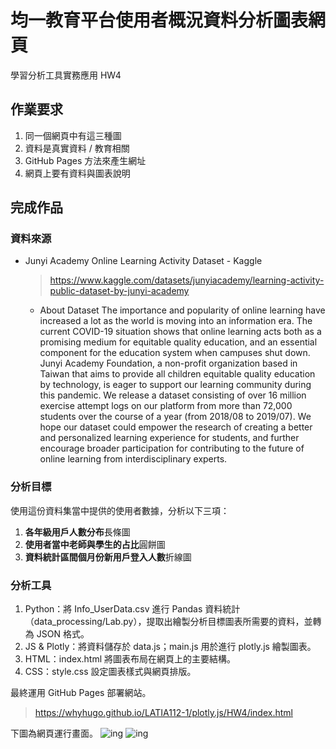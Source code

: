 # 均一教育平台使用者概況資料分析圖表網頁
學習分析工具實務應用 HW4
## 作業要求
1. 同一個網頁中有這三種圖
2. 資料是真實資料 / 教育相關
3. GitHub Pages 方法來產生網址
4. 網頁上要有資料與圖表說明

## 完成作品
### 資料來源
- Junyi Academy Online Learning Activity Dataset - Kaggle
  > https://www.kaggle.com/datasets/junyiacademy/learning-activity-public-dataset-by-junyi-academy
  - About Dataset
    The importance and popularity of online learning have increased a lot as the world is moving into an information era. The current COVID-19 situation shows that online learning acts both as a promising medium for equitable quality education, and an essential component for the education system when campuses shut down.
    Junyi Academy Foundation, a non-profit organization based in Taiwan that aims to provide all children equitable quality education by technology, is eager to support our learning community during this pandemic. We release a dataset consisting of over 16 million exercise attempt logs on our platform from more than 72,000 students over the course of a year (from 2018/08 to 2019/07). We hope our dataset could empower the research of creating a better and personalized learning experience for students, and further encourage broader participation for contributing to the future of online learning from interdisciplinary experts.
### 分析目標
使用這份資料集當中提供的使用者數據，分析以下三項：
1. **各年級用戶人數分布**長條圖
2. **使用者當中老師與學生的占比**圓餅圖
3. **資料統計區間個月份新用戶登入人數**折線圖

### 分析工具
1. Python：將 Info_UserData.csv 進行 Pandas 資料統計（data_processing/Lab.py），提取出繪製分析目標圖表所需要的資料，並轉為 JSON 格式。
2. JS & Plotly：將資料儲存於 data.js；main.js 用於進行 plotly.js 繪製圖表。
3. HTML：index.html 將圖表布局在網頁上的主要結構。
4. CSS：style.css 設定圖表樣式與網頁排版。

最終運用 GitHub Pages 部署網站。
> https://whyhugo.github.io/LATIA112-1/plotly.js/HW4/index.html

下圖為網頁運行畫面。
![ing](https://whyhugo.github.io/LATIA112-1/plotly.js/HW4/網頁截圖.png)
![ing](https://whyhugo.github.io/LATIA112-1/plotly.js/HW4/網頁截圖_全.png)
